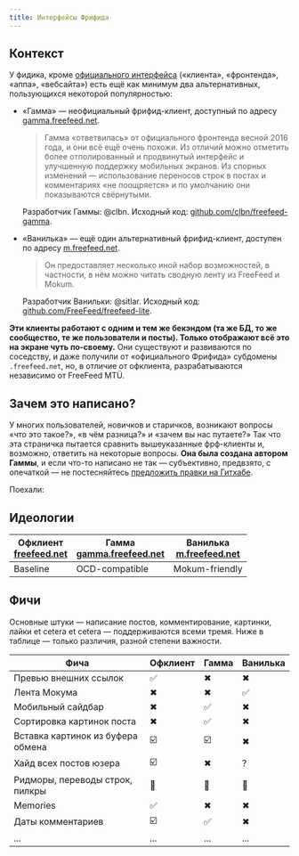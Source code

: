 ```yaml
---
title: Интерфейсы Фрифида
---
```


## Контекст

У фидика, кроме [официального интерфейса](https://freefeed.net/) («клиента», «фронтенда», «аппа», «вебсайта»)
есть ещё как минимум два альтернативных, пользующихся некоторой популярностью:

- «Гамма» — неофициальный фрифид-клиент, доступный по адресу [gamma.freefeed.net](https://gamma.freefeed.net/).

  > Гамма «ответвилась» от официального фронтенда весной 2016 года, и они всё ещё очень похожи. Из отличий можно
  > отметить более отполированный и продвинутый интерфейс и улучшенную поддержку мобильных экранов. Из спорных
  > изменений — использование переносов строк в постах и комментариях «не поощряется» и по умолчанию они показываются
  > свёрнутыми.

  Разработчик Гаммы: @clbn. Исходный код: [github.com/clbn/freefeed-gamma](https://github.com/clbn/freefeed-gamma).

- «Ванилька» — ещё один альтернативный фрифид-клиент, доступен по адресу [m.freefeed.net](https://m.freefeed.net/).

  > Он предоставляет несколько иной набор возможностей, в частности, в нём можно читать сводную ленту из FreeFeed
  > и Mokum.

  Разработчик Ванильки: @sitlar. Исходный код: [github.com/FreeFeed/freefeed-lite](https://github.com/FreeFeed/freefeed-lite).

**Эти клиенты работают с одним и тем же бекэндом (та же БД, то же сообщество, те же пользователи и посты). Только
отображают всё это на экране чуть по-своему.** Они существуют и развиваются по соседству, и даже получили от
«официального Фрифида» субдомены `.freefeed.net`, но, в отличие от офклиента, разрабатываются независимо от FreeFeed MTÜ.

## Зачем это написано?

У многих пользователей, новичков и старичков, возникают вопросы «что это такое?», «в чём разница?» и «зачем вы нас
путаете?» Так что эта страничка пытается сравнить вышеуказанные фрф-клиенты и, возможно, ответить на некоторые
вопросы. **Она была создана автором Гаммы**, и если что-то написано не так — субъективно, предвзято, с опечаткой —
не постесняйтесь [предложить правки на Гитхабе](https://github.com/clbn/freefeed-variety/edit/master/index.md).

Поехали:

## Идеологии

Офклиент <br> [freefeed.net](https://freefeed.net/) | Гамма <br> [gamma.freefeed.net](https://gamma.freefeed.net/) | Ванилька <br> [m.freefeed.net](https://m.freefeed.net/)
---------|---------|---------
Baseline | OCD-compatible | Mokum-friendly

## Фичи

Основные штуки — написание постов, комментирование, картинки, лайки et cetera et cetera — поддерживаются всеми тремя.
Ниже в таблице — только различия, разной степени важности.

Фича | Офклиент | Гамма | Ванилька
-----|----------|-------|---------
Превью внешних ссылок | ✅ | ✖ | ✖
Лента Мокума | ✖ | ✖ | ✅
Мобильный сайдбар | ✖ | ✅ | ✖
Сортировка картинок поста | ✖ | ✅ | ✖
Вставка картинок из буфера обмена | ☑️ | ☑️ | ✖
Хайд всех постов юзера | ☑️ | ✖ | ?
Ридморы, переводы строк, пилкры | 🙈 | 🙉 | 🙊
Memories | ✅ | ✖ | ✖
Даты комментариев | ☑️ | ✅ | ✖
... | ... | ... | ...
